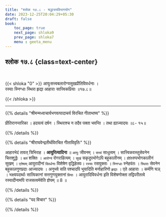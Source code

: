 ```yaml
---
title: "श्लोक १७.८ - श्रद्धात्रयविभागयोग"
date: 2023-12-25T20:04:29+05:30
draft: false
book:
    toc_page: true
    next_page: shloka9
    prev_page: shloka7
    menu : geeta_menu
---
```




## श्लोक १७.८ {class=text-center}

<br/>

{{< shloka  "0"  >}}
आयुःसत्त्वबलारोग्यसुखप्रीतिविवर्धनाः ।  
रस्याः स्निग्धाः स्थिरा हृद्या आहाराः सात्त्विकप्रियाः ॥१७.८॥

{{< /shloka >}}

---


{{% details "श्रीमन्मध्वाचार्यभगवत्पादाचर्य विरचित  गीताभाष्य" %}}

प्रीतिरानन्तरिका । हदयत्वं दर्षन । स्थिराश्च न तदैव पक्ता भवन्ति । तथा ह्याज्यादयः ॥८- १५॥

{{% /details %}}



{{% details "श्रीराघवेन्द्रतीर्थविरचित गीताविवृतिः" %}}

आहारभेदं तावत्‌ त्रिभिराह । **आयुरित्यादिना** ॥ 
`आयुः` जीवनम्‌ । `सत्त्वं` साधुत्वम्‌ । 
सात्त्विकवस्तुसेवनेन चित्तशुद्धेः । `बलं` 
शक्तिः । `आरोग्यं` रोगराहित्यम्‌ । `सुखं` सकृदुपभोगेऽपि 
बहुकालीनम्‌ । `प्रीति`रुपभोगकालीनं सुखम्‌ । 
`एतेषाम्` आयुरादीनां `विवर्धनाः` विशेषेण वृद्धिहेतवः। 
`रस्याः` रसयुक्ताः । `स्निग्धाः` स्नेहवंतः । `स्थिराः` 
सेवनेन बहुकालगुणप्रदाः आज्यादयः । अनुभवे सति पश्चादपि 
भूयादिति मनोहारिणो
`हृद्याः` । एते आहाराः । कर्मणि घञ् । भक्ष्यपदार्थाः 
सात्विकानां सत्तगुणयुक्तानां `प्रियाः` । आयुरादिविवर्धना इति
विशेषणोक्ता तद्विपरीतत्वे रस्यादीनामपि राजसत्वमेवेति 
ज्ञेयम्‌ ॥ 8 ॥

{{% /details %}}



{{% details "पद विचार" %}}


{{% /details %}}
